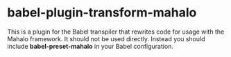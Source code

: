 # babel-plugin-transform-mahalo

This is a plugin for the Babel transpiler that rewrites code for usage
with the Mahalo framework. It should not be used directly. Instead you
should include **babel-preset-mahalo** in your Babel configuration.